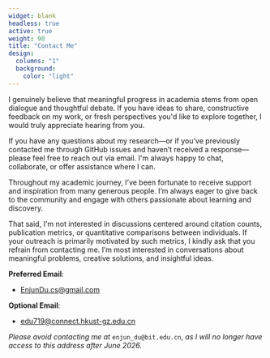 ```yaml
---
widget: blank
headless: true
active: true
weight: 90
title: "Contact Me"
design:
  columns: "1"
  background:
    color: "light"
---
```


I genuinely believe that meaningful progress in academia stems from open dialogue and thoughtful debate. If you have ideas to share, constructive feedback on my work, or fresh perspectives you'd like to explore together, I would truly appreciate hearing from you.

If you have any questions about my research—or if you’ve previously contacted me through GitHub issues and haven’t received a response—please feel free to reach out via email. I'm always happy to chat, collaborate, or offer assistance where I can.

Throughout my academic journey, I’ve been fortunate to receive support and inspiration from many generous people. I’m always eager to give back to the community and engage with others passionate about learning and discovery.

That said, I'm not interested in discussions centered around citation counts, publication metrics, or quantitative comparisons between individuals. If your outreach is primarily motivated by such metrics, I kindly ask that you refrain from contacting me. I’m most interested in conversations about meaningful problems, creative solutions, and insightful ideas.

**Preferred Email**:  
- EnjunDu.cs@gmail.com  

**Optional Email**:  
- edu719@connect.hkust-gz.edu.cn  

*Please avoid contacting me at* `enjun_du@bit.edu.cn`, *as I will no longer have access to this address after June 2026.*

